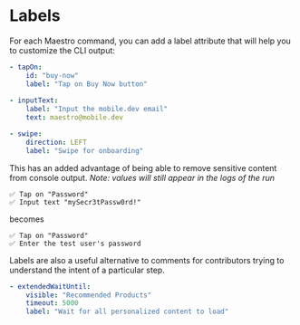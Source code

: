 # Labels

For each Maestro command, you can add a label attribute that will help you to customize the CLI output:

```yaml
- tapOn:
    id: "buy-now"
    label: "Tap on Buy Now button"
    
- inputText:
    label: "Input the mobile.dev email"
    text: maestro@mobile.dev

- swipe:
    direction: LEFT
    label: "Swipe for onboarding"
```

This has an added advantage of being able to remove sensitive content from console output. _Note: values will still appear in the logs of the run_

```
✅ Tap on "Password"
✅ Input text "mySecr3tPassw0rd!"
```

becomes

```
✅ Tap on "Password"
✅ Enter the test user's password
```

Labels are also a useful alternative to comments for contributors trying to understand the intent of a particular step.

```yaml
- extendedWaitUntil:
    visible: "Recommended Products"
    timeout: 5000
    label: "Wait for all personalized content to load"
```

